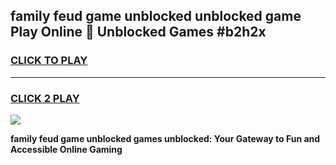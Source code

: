 
## family feud game unblocked unblocked game Play Online 👋 Unblocked Games #b2h2x
<h3>
<a href="https://premium.freeplayer.one?title=family_feud_game_unblocked&ref=21F">CLICK TO PLAY</a></h3>
<hr>

<h3>
<a href="https://premium.freeplayer.one?title=family_feud_game_unblocked&ref=21F">CLICK 2 PLAY</a>
  
</h3>

<a href="https://premium.freeplayer.one?title=family_feud_game_unblocked&ref=21F/"><img src="https://clearcache.store/games.png"></a>


**family feud game unblocked games unblocked: Your Gateway to Fun and Accessible Online Gaming**
